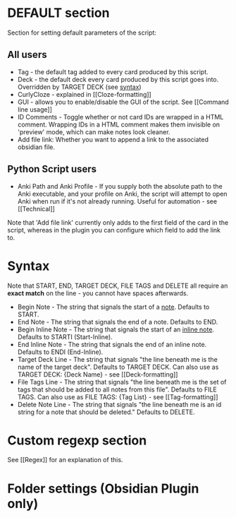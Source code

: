 # DEFAULT section

Section for setting default parameters of the script:
## All users
* Tag - the default tag added to every card produced by this script.
* Deck - the default deck every card produced by this script goes into. Overridden by TARGET DECK (see [syntax](#syntax))
* CurlyCloze - explained in [[Cloze-formatting]]
* GUI - allows you to enable/disable the GUI of the script. See [[Command line usage]]
* ID Comments - Toggle whether or not card IDs are wrapped in a HTML comment. Wrapping IDs in a HTML comment makes them invisible on 'preview' mode, which can make notes look cleaner.
* Add file link: Whether you want to append a link to the associated obsidian file.

## Python Script users
* Anki Path and Anki Profile - If you supply both the absolute path to the Anki executable, and your profile on Anki, the script will attempt to open Anki when run if it's not already running. Useful for automation - see [[Technical]]

Note that 'Add file link' currently only adds to the first field of the card in the script, whereas in the plugin you can configure which field to add the link to.

# Syntax

Note that START, END, TARGET DECK, FILE TAGS and DELETE all require an **exact match** on the line - you cannot have spaces afterwards.
* Begin Note - The string that signals the start of a [note](#note-formatting). Defaults to START.
* End Note - The string that signals the end of a note. Defaults to END.
* Begin Inline Note - The string that signals the start of an [inline note](#inline-note-formatting). Defaults to STARTI (Start-Inline).
* End Inline Note - The string that signals the end of an inline note. Defaults to ENDI (End-Inline).
* Target Deck Line - The string that signals "the line beneath me is the name of the target deck". Defaults to TARGET DECK. Can also use as TARGET DECK: {Deck Name} - see [[Deck-formatting]]
* File Tags Line - The string that signals "the line beneath me is the set of tags that should be added to all notes from this file". Defaults to FILE TAGS. Can also use as FILE TAGS: {Tag List} - see [[Tag-formatting]]
* Delete Note Line - The string that signals "the line beneath me is an id string for a note that should be deleted." Defaults to DELETE.

# Custom regexp section

See [[Regex]] for an explanation of this.

# Folder settings (Obsidian Plugin only)